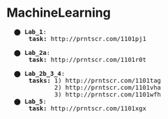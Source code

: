 # MachineLearning

<pre>
  ⬤ <b>Lab_1</b>: 
      <b>task:</b> http://prntscr.com/1101pj1 

  ⬤ <b>Lab_2a</b>: 
      <b>task:</b> http://prntscr.com/1101r0t
      
  ⬤ <b>Lab_2b_3_4</b>: 
      <b>tasks:</b> 1) http://prntscr.com/1101tag 
             2) http://prntscr.com/1101vha
             3) http://prntscr.com/1101wfh
  ⬤ <b>Lab_5</b>: 
      <b>task:</b> http://prntscr.com/1101xgx</pre>

